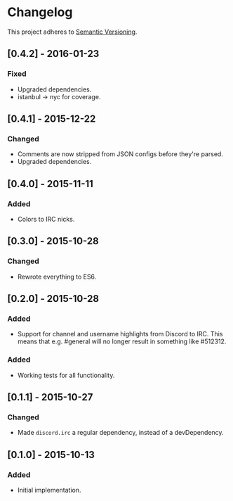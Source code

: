 # Changelog
This project adheres to [Semantic Versioning](http://semver.org/).

## [0.4.2] - 2016-01-23
### Fixed
- Upgraded dependencies.
- istanbul -> nyc for coverage.

## [0.4.1] - 2015-12-22
### Changed
- Comments are now stripped from JSON configs before they're parsed.
- Upgraded dependencies.

## [0.4.0] - 2015-11-11
### Added
- Colors to IRC nicks.

## [0.3.0] - 2015-10-28
### Changed
- Rewrote everything to ES6.

## [0.2.0] - 2015-10-28
### Added
- Support for channel and username highlights from Discord to IRC.
This means that e.g. #general will no longer result in something like #512312.

### Added
- Working tests for all functionality.

## [0.1.1] - 2015-10-27
### Changed
- Made `discord.irc` a regular dependency, instead of a devDependency.

## [0.1.0] - 2015-10-13
### Added
- Initial implementation.
